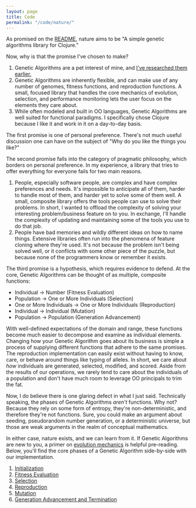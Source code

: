 ```yaml
---
layout: page
title: Code
permalink: "/code/nature/"
---
```


As promised on the [README](https://github.com/nnichols/nature), nature aims to be "A simple genetic algorithms library for Clojure."

Now, why is that the promise I've chosen to make?

1.  Genetic Algorithms are a pet interest of mine, and [I've researched them earlier.](https://digitalcommons.iwu.edu/jwprc/2013/oralpres8/1/)
2.  Genetic Algorithms are inherently flexible, and can make use of any number of genomes, fitness functions, and reproduction functions.
    A small, focused library that handles the core mechanics of evolution, selection, and performance monitoring lets the user focus on the elements they care about.
3.  While often modeled and built in OO languages, Genetic Algorithms are well suited for functional paradigms.
    I specifically chose Clojure because I like it and work in it on a day-to-day basis.

The first promise is one of personal preference.
There's not much useful discussion one can have on the subject of "Why do you like the things you like?"

The second promise falls into the category of pragmatic philosophy, which borders on personal preference.
In my experience, a library that tries to offer everything for everyone fails for two main reasons.

1.  People, especially software people, are complex and have complex preferences and needs.
    It's impossible to anticipate all of them, harder to handle most of them, and harder yet to solve some of them well.
    A small, composite library offers the tools people can use to solve their problems.
    In short, I wanted to offload the complexity of solving your interesting problem/business feature on to you.
    In exchange, I'll handle the complexity of updating and maintaining some of the tools you use to do that job.
2.  People have bad memories and wildly different ideas on how to name things.
    Extensive libraries often run into the phenomena of feature cloning where they're used.
    It's not because the problem isn't being solved well, or it conflicts with some other piece of the puzzle, but because none of the programmers know or remember it exists.

The third promise is a hypothesis, which requires evidence to defend.
At the core, Genetic Algorithms can be thought of as multiple, composite functions:

-   Individual -> Number (Fitness Evaluation)
-   Population -> One or More Individuals (Selection)
-   One or More Individuals -> One or More Individuals (Reproduction)
-   Individual -> Individual (Mutation)
-   Population -> Population (Generation Advancement)

With well-defined expectations of the domain and range, these functions become much easier to decompose and examine as individual elements.
Changing how your Genetic Algorithm goes about its business is simple a process of supplying different functions that adhere to the same promises.
The reproduction implementation can easily exist without having to know, care, or behave around things like typing of alleles.
In short, we care about _how_ individuals are generated, selected, modified, and scored.
Aside from the results of our operations, we rarely tend to care about the individuals of a population and don't have much room to leverage OO principals to trim the fat.

Now, I do believe there is one glaring defect in what I just said.
Technically speaking, the phases of Genetic Algorithms _aren't_ functions.
Why not?
Because they rely on some form of entropy, they're non-deterministic, and therefore they're not functions.
Sure, you could make an argument about seeding, pseudorandom number generation, or a deterministic universe, but those are weak arguments in the realm of conceptual mathematics.

In either case, nature exists, and we can learn from it.
If Genetic Algorithms are new to you, a primer on [evolution mechanics](/code/nature/evolution-mechanics) is helpful pre-reading.
Below, you'll find the core phases of a Genetic Algorithm side-by-side with our implementation.

1.  [Initialization](/code/nature/initialization)
2.  [Fitness Evaluation](/code/nature/fitness-evaluation)
3.  [Selection](/code/nature/selection)
4.  [Reproduction](/code/nature/reproduction)
5.  [Mutation](/code/nature/mutation)
6.  [Generation Advancement and Termination](/code/nature/termination)
